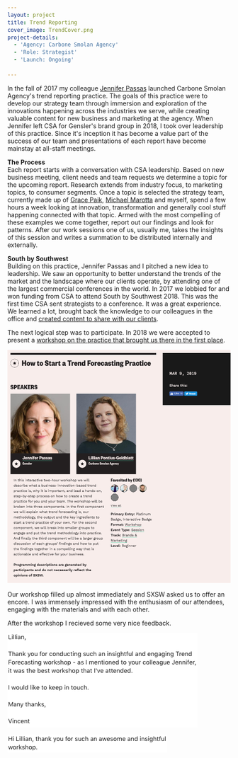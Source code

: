 ```yaml
---
layout: project
title: Trend Reporting
cover_image: TrendCover.png
project-details:
  - 'Agency: Carbone Smolan Agency'
  - 'Role: Strategist'
  - 'Launch: Ongoing'

---
```

In the fall of 2017 my colleague [Jennifer Passas](https://www.linkedin.com/in/jennifer-passas-70697523/) launched Carbone Smolan Agency's trend reporting practice. The goals of this practice were to develop our strategy team through immersion and exploration of the innovations happening across the industries we serve, while creating valuable content for new business and marketing at the agency. When Jennifer left CSA for Gensler's brand group in 2018, I took over leadership of this practice. Since it's inception it has become a value part of the success of our team and presentations of each report have become mainstay at all-staff meetings.

**The Process**  
Each report starts with a conversation with CSA leadership. Based on new business meeting, client needs and team requests we determine a topic for the upcoming report. Research extends from industry focus, to marketing topics, to consumer segments. Once a topic is selected the strategy team, currently made up of [Grace Paik](https://www.linkedin.com/in/grace-paik/), [Michael Marotta](https://www.linkedin.com/in/michael-marotta-nyc/) and myself, spend a few hours a week looking at innovation, transformation and generally cool stuff happening connected with that topic. Armed with the most compelling of these examples we come together, report out our findings and look for patterns. After our work sessions one of us, usually me, takes the insights of this session and writes a summation to be distributed internally and externally.

**South by Southwest**  
Building on this practice, Jennifer Passas and I pitched a new idea to leadership. We saw an opportunity to better understand the trends of the market and the landscape where our clients operate, by attending one of the largest commercial conferences in the world. In 2017 we lobbied for and won funding from CSA to attend South by Southwest 2018. This was the first time CSA  sent strategists to a conference. It was a great experience. We learned a lot, brought back the knowledge to our colleagues in the office and [created content to share with our clients](https://www.carbonesmolan.com/press/bravery-sustainability-and-your-future-audience-trends-from-sxsw.html).

The next logical step was to participate. In 2018 we were accepted to present a [workshop on the practice that brought us there in the first place](https://schedule.sxsw.com/2019/events/PP87035).

![image](/assets/images/sxsw2019site.png)

Our workshop filled up almost immediately and SXSW asked us to offer an encore. I was immensely impressed with the enthusiasm of our attendees, engaging with the materials and with each other. 

After the workshop I recieved some very nice feedback.

![image](/assets/images/Ind1.png)

![image](/assets/images/Ind2.png)
